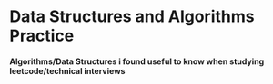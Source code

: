# Data Structures and Algorithms Practice

#### Algorithms/Data Structures i found useful to know when studying leetcode/technical interviews